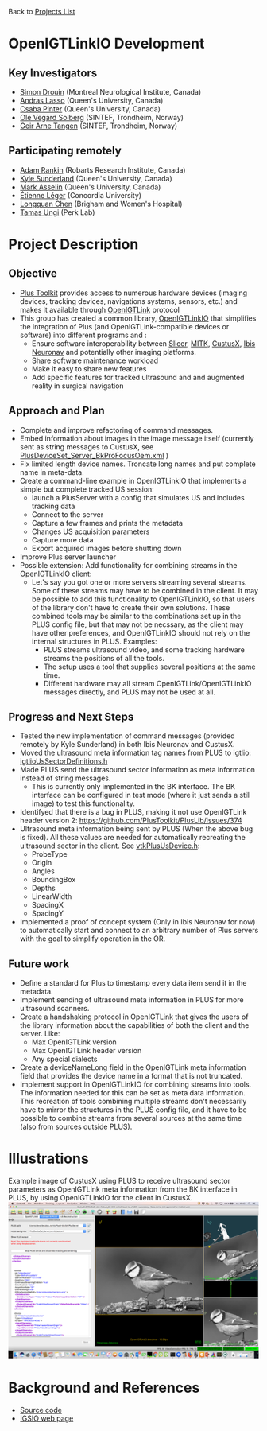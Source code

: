 Back to [Projects List](../../README.md#ProjectsList)

# OpenIGTLinkIO Development

## Key Investigators

- [Simon Drouin](http://nist.mni.mcgill.ca/?page_id=369) (Montreal Neurological Institute, Canada)
- [Andras Lasso](http://perk.cs.queensu.ca/users/lasso) (Queen's University, Canada)
- [Csaba Pinter](http://perk.cs.queensu.ca/users/pinter) (Queen's University, Canada)
- [Ole Vegard Solberg](https://www.sintef.no/alle-ansatte/ansatt/?empId=541) (SINTEF, Trondheim, Norway)
- [Geir Arne Tangen](https://www.sintef.no/alle-ansatte/ansatt/?empId=1605) (SINTEF, Trondheim, Norway)

## Participating remotely

- [Adam Rankin](http://www.imaging.robarts.ca/petergrp/node/113) (Robarts Research Institute, Canada)
- [Kyle Sunderland](http://perk.cs.queensu.ca/users/sunderland) (Queen's University, Canada)
- [Mark Asselin](http://perk.cs.queensu.ca/users/asselin) (Queen's University, Canada)
- [Étienne Léger](http://www.ap-lab.ca/people/etienneleger/) (Concordia University)
- [Longquan Chen](https://www.linkedin.com/in/longquan-chen-68672340/) (Brigham and Women's Hospital)
- [Tamas Ungi](http://perk.cs.queensu.ca/users/ungi) (Perk Lab)

# Project Description

## Objective

* [Plus Toolkit](http://www.plustoolkit.org) provides access to numerous hardware devices (imaging devices, tracking devices, navigations systems, sensors, etc.) and makes it available through [OpenIGTLink](http://www.openigtlink.org) protocol
* This group has created a common library, [OpenIGTLinkIO](http://igsio.github.io) that simplifies the integration of Plus (and OpenIGTLink-compatible devices or software) into different programs and :
  * Ensure software interoperability between [Slicer](https://www.slicer.org/), [MITK](http://mitk.org/), [CustusX](https://www.custusx.org/), [Ibis Neuronav](http://ibisneuronav.org/) and potentially other imaging platforms.
  * Share software maintenance workload
  * Make it easy to share new features
  * Add specific features for tracked ultrasound and and augmented reality in surgical navigation

## Approach and Plan

* Complete and improve refactoring of command messages.
* Embed information about images in the image message itself (currently sent as string messages to CustusX, see [PlusDeviceSet_Server_BkProFocusOem.xml](https://github.com/PlusToolkit/PlusLibData/blob/d2dcc2d2b8ad84eea14bd6147dcf289da1e4f405/ConfigFiles/PlusDeviceSet_Server_BkProFocusOem.xml) ) 
* Fix limited length device names. Troncate long names and put complete name in meta-data.
* Create a command-line example in OpenIGTLinkIO that implements a simple but complete tracked US session:
  * launch a PlusServer with a config that simulates US and includes tracking data
  * Connect to the server
  * Capture a few frames and prints the metadata
  * Changes US acquisition parameters
  * Capture more data
  * Export acquired images before shutting down
* Improve Plus server launcher
* Possible extension: Add functionality for combining streams in the OpenIGTLinkIO client:
  * Let's say you got one or more servers streaming several streams. Some of these streams may have to be combined in the client. It may be possible to add this functionality to OpenIGTLinkIO, so that users of the library don't have to create their own solutions. These combined tools may be similar to the combinations set up in the PLUS config file, but that may not be necssary, as the client may have other preferences, and OpenIGTLinkIO should not rely on the internal structures in PLUS. Examples: 
    * PLUS streams ultrasound video, and some tracking hardware streams the positions of all the tools.
    * The setup uses a tool that supplies several positions at the same time.
    * Different hardware may all stream OpenIGTLink/OpenIGTLinkIO messages directly, and PLUS may not be used at all.

## Progress and Next Steps
* Tested the new implementation of command messages (provided remotely by Kyle Sunderland) in both Ibis Neuronav and CustusX.
* Moved the ultrasound meta information tag names from PLUS to igtlio: [igtlioUsSectorDefinitions.h](https://github.com/IGSIO/OpenIGTLinkIO/blob/174dc1da2064265d77093be4eaa3b172334e163b/Converter/igtlioUsSectorDefinitions.h#L5)
* Made PLUS send the ultrasound sector information as meta information instead of string messages.
  * This is currently only implemented in the BK interface. The BK interface can be configured in test mode (where it just sends a still image) to test this functionality.
* Identifyed that there is a bug in PLUS, making it not use OpenIGTLink header version 2: https://github.com/PlusToolkit/PlusLib/issues/374
* Ultrasound meta information being sent by PLUS (When the above bug is fixed). All these values are needed for automatically recreating the ultrasound sector in the client. See [vtkPlusUsDevice.h](https://github.com/PlusToolkit/PlusLib/blob/018aad4b8687e7e8d49eecb62f7d1fae3ef3e7e5/src/PlusDataCollection/vtkPlusUsDevice.h#L88):
  * ProbeType
  * Origin
  * Angles
  * BoundingBox
  * Depths
  * LinearWidth
  * SpacingX
  * SpacingY
* Implemented a proof of concept system (Only in Ibis Neuronav for now) to automatically start and connect to an arbitrary number of Plus servers with the goal to simplify operation in the OR.

<!--Describe progress and next steps in a few bullet points as you are making progress.-->
## Future work
* Define a standard for Plus to timestamp every data item send it in the metadata.
* Implement sending of ultrasound meta information in PLUS for more ultrasound scanners.
* Create a handshaking protocol in OpenIGTLink that gives the users of the library information about the capabilities of both the client and the server. Like:
  * Max OpenIGTLink version
  * Max OpenIGTLink header version
  * Any special dialects
* Create a deviceNameLong field in the OpenIGTLink meta information field that provides the device name in a format that is not truncated.
* Implement support in OpenIGTLinkIO for combining streams into tools. The information needed for this can be set as meta data information. This recreation of tools combining multiple streams don't necessarily have to mirror the structures in the PLUS config file, and it have to be possible to combine streams from several sources at the same time (also from sources outside PLUS).
 

# Illustrations

Example image of CustusX using PLUS to receive ultrasound sector parameters as OpenIGTLink meta information from the BK interface in PLUS, by using OpenIGTLinkIO for the client in CustusX.
![CustusX](CustusX_screendump.png)



# Background and References

<!--Use this space for information that may help people better understand your project, like links to papers, source code, or data.-->

- [Source code](https://github.com/IGSIO/OpenIGTLinkIO)
- [IGSIO web page](http://igsio.github.io/)
